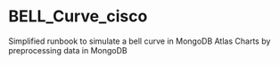# BELL_Curve_cisco
Simplified runbook to simulate a bell curve in MongoDB Atlas Charts by preprocessing data in MongoDB
